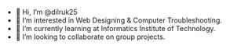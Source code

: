 - 👋 Hi, I’m @dilruk25
- 👀 I’m interested in Web Designing & Computer Troubleshooting.
- 🌱 I’m currently learning at Informatics Institute of Technology.
- 💞️ I’m looking to collaborate on group projects.

<!---
dilruk25/dilruk25 is a ✨ special ✨ repository because its `README.md` (this file) appears on your GitHub profile.
You can click the Preview link to take a look at your changes.
--->
